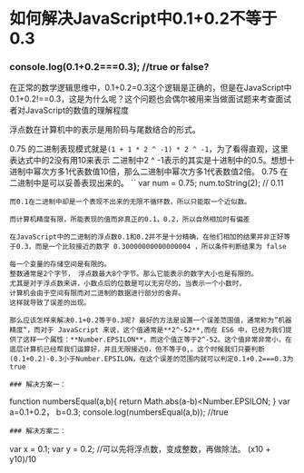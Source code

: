 # 如何解决JavaScript中0.1+0.2不等于0.3

### console.log(0.1+0.2===0.3); //true or false?
在正常的数学逻辑思维中，0.1+0.2=0.3这个逻辑是正确的，但是在JavaScript中0.1+0.2!==0.3，这是为什么呢？这个问题也会偶尔被用来当做面试题来考查面试者对JavaScript的数值的理解程度

浮点数在计算机中的表示是用阶码与尾数结合的形式。

0.75 的二进制表现模式就是```(1 + 1 * 2 ^ -1) * 2 ^ -1```，为了看得直观，这里表达式中的2没有用10来表示
二进制中2 ^ -1表示的其实是十进制中的0.5。想想十进制中幂次方多1代表数值10倍，那么二进制中幂次方多1代表数值2倍。
0.75 在二进制中是可以妥善表现出来的。
``
var num = 0.75;
num.toString(2);
// 0.11
```
而0.1在二进制中却是一个表现不出来的无限不循环数，所以只能取一个近似数。

而计算机精度有限，所能表现的值而非真正的0.1，0.2，所以自然相加时有偏差

在JavaScript中的二进制的浮点数0.1和0.2并不是十分精确，在他们相加的结果并非正好等于0.3，而是一个比较接近的数字 0.30000000000000004 ，所以条件判断结果为 false

每一个变量的存储空间是有限的。
整数通常是2个字节， 浮点数最大8个字节。那么它能表示的数字大小也是有限的。
尤其是对于浮点数来讲，小数点后的位数是可以无穷尽的。当表示一个小数时，
计算机会由于空间有限而对二进制的数据进行部分的舍弃。
这样就导致了误差的出现。

那么应该怎样来解决0.1+0.2等于0.3呢? 最好的方法是设置一个误差范围值，通常称为”机器精度“，而对于 JavaScript 来说，这个值通常是**2^-52**,而在 ES6 中，已经为我们提供了这样一个属性：**Number.EPSILON**，而这个值正等于2^-52。这个值非常非常小，在底层计算机已经帮我们运算好，并且无限接近0，但不等于0,。这个时候我们只要判断(0.1+0.2)-0.3小于Number.EPSILON，在这个误差的范围内就可以判定0.1+0.2===0.3为true

### 解决方案一：
```
function numbersEqual(a,b){
return Math.abs(a-b)<Number.EPSILON;
}
var a=0.1+0.2， b=0.3;
console.log(numbersEqual(a,b)); //true
```
### 解决方案二：
```
var x = 0.1;
var y = 0.2;
//可以先将浮点数，变成整数，再做除法。
(x10 + y10)/10
```